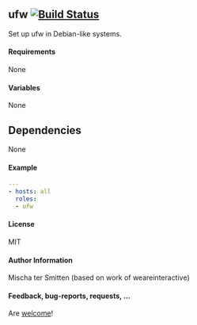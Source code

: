 ## ufw [![Build Status](https://travis-ci.org/Oefenweb/ansible-ufw.svg?branch=master)](https://travis-ci.org/Oefenweb/ansible-ufw)

Set up ufw in Debian-like systems.

#### Requirements

None

#### Variables

None

## Dependencies

None

#### Example

```yaml
---
- hosts: all
  roles:
  - ufw
```

#### License

MIT

#### Author Information

Mischa ter Smitten (based on work of weareinteractive)

#### Feedback, bug-reports, requests, ...

Are [welcome](https://github.com/Oefenweb/ansible-ufw/issues)!
